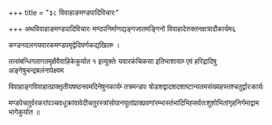 +++
title = "३८ विवाहाङमण्डपादिविचारः"

+++
अथविवाहाङमण्डपादिविचारः मण्दपनिर्माणद्यङ्गजातमङ्गिनो विवाहादेरुक्तनक्षत्रादौकार्यम६

कण्डनदलनयवारकमण्डपमृद्वेदिवर्णकद्यखिलम्‍ ।

तत्संबन्धिगतागतमृक्षैवैवाहिकेकुर्यात १ इत्युक्तेः यवारकंचिकसा इतिभाशायाम्‍ एवं हरिद्रादिषु अङ्गेषुचन्द्रबलंनापेक्ष्यम

विवाहाङ्गविवाहात्प्राक्तृतीयषष्ठनवमदिनेषुनकार्यम्‍ तत्रमन्डपः षोडशद्वादशदशाष्टान्यतमसंख्यहस्तश्चतुर्द्वारःकार्यः

मण्डपेचतुर्वरकरांपञ्चवधूक्रांवावेदीचतुरस्त्रांसोपानयुतांप्राक्प्रवणांरम्भास्तंभादिभिह्सर्वतःशुशोभितांगृहनिर्गमाद्वामभागेकुर्यात ॥
